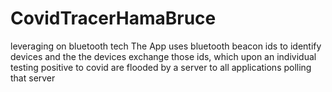 #  CovidTracerHamaBruce
 leveraging on bluetooth tech
The App uses bluetooth beacon ids to identify devices and the the devices exchange those ids, which upon an individual testing positive to covid are flooded by a server to all applications polling that server

